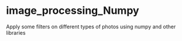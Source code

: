# image_processing_Numpy
Apply some filters on different types of photos using numpy and other libraries
